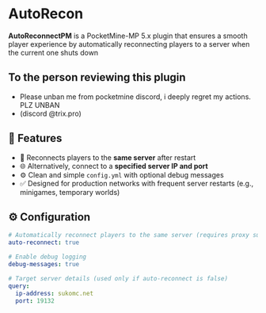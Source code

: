 # AutoRecon

**AutoReconnectPM** is a PocketMine-MP 5.x plugin that ensures a smooth player experience by automatically reconnecting players to a server when the current one shuts down

## To the person reviewing this plugin
- Please unban me from pocketmine discord, i deeply regret my actions. PLZ UNBAN
- (discord @trix.pro)

## 🔧 Features

- 🔁 Reconnects players to the **same server** after restart
- 🌐 Alternatively, connect to a **specified server IP and port**
- ⚙️ Clean and simple `config.yml` with optional debug messages
- ✅ Designed for production networks with frequent server restarts (e.g., minigames, temporary worlds)

## ⚙️ Configuration

```yaml
# Automatically reconnect players to the same server (requires proxy support)
auto-reconnect: true

# Enable debug logging
debug-messages: true

# Target server details (used only if auto-reconnect is false)
query:
  ip-address: sukomc.net
  port: 19132
